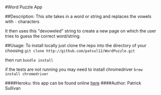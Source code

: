 #Word Puzzle App

##Description:
This site takes in a word or string and replaces the vowels with `-` characters

It then uses this "devoweled" string to create a new page on which the user tries to guess the correct word/string.

##Usage:
To install locally just clone the repo into the directory of your choosing
`git clone http://github.com/patsul12/WordPuzzle.git`

then run
`bundle install`

if the tests are not running you may need to install chromedriver
`brew install chromedriver`

####Heroku: this app can be found online [here](https://thawing-plains-2869.herokuapp.com/)
####Author: Patrick Sullivan
